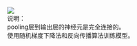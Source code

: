 ![](http://neuralnetworksanddeeplearning.com/images/tikz49.png)  
说明：  
pooling层到输出层的神经元是完全连接的。  
使用随机梯度下降法和反向传播算法训练模型。  